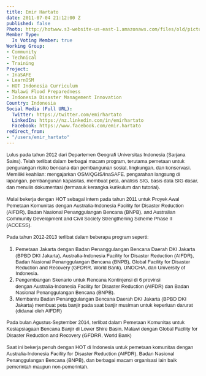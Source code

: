 ```yaml
---
title: Emir Hartato
date: 2011-07-04 21:12:00 Z
published: false
Photo: http://hotwww.s3-website-us-east-1.amazonaws.com/files/old/pictures/picture-14-1497475546.jpg
Member Type:
  Is Voting Member: true
Working Group:
- Community
- Technical
- Training
Project:
- InaSAFE
- LearnOSM
- HOT Indonesia Curriculum
- Malawi Flood Preparedness
- Indonesia Disaster Management Innovation
Country: Indonesia
Social Media (Full URL):
  Twitter: https://twitter.com/emirhartato
  LinkedIn: https://nz.linkedin.com/in/emirhartato
  Facebook: https://www.facebook.com/emir.hartato
redirect_from:
- "/users/emir_hartato"
---
```


<p><span style="font-family: Helvetica, Arial, sans-serif; font-size: 13px; line-height: 17px;">Lulus pada tahun 2012 dari Departemen Geografi Universitas Indonesia (Sarjana Sains). Telah terlibat dalam berbagai macam program, terutama pemetaan untuk pengurangan risiko bencana dan pembangunan sosial, lingkungan, dan konservasi. Memiliki keahlian: mengajarkan OSM/QGIS/InaSAFE, pengarahan langsung di lapangan, pembangunan kapasitas, membuat peta, analisis SIG, basis data SIG dasar, dan menulis dokumentasi (termasuk kerangka kurikulum dan tutorial).</span></p><p><span style="font-family: Helvetica, Arial, sans-serif; font-size: 13px; line-height: 17px;">Mulai bekerja dengan HOT sebagai intern pada tahun 2011 untuk Proyek Awal Pemetaan Komunitas dengan&nbsp;</span><span style="font-family: Helvetica, Arial, sans-serif; font-size: 13px; line-height: 17px;">Australia-Indonesia Facility for Disaster Reduction (AIFDR), Badan Nasional Penanggulangan Bencana (BNPB), and Australian Community Development and Civil Society Strengthening Scheme Phase II (ACCESS).</span><span style="font-family: Helvetica, Arial, sans-serif; font-size: 13px; line-height: 17px;">&nbsp;</span></p><p><span style="font-family: Helvetica, Arial, sans-serif; font-size: 13px; line-height: 17px;"><font size="2">Pada tahun 2012-2013 terlibat dalam beberapa program seperti:&nbsp;</font><span style="font-size: small;"><br></span></span></p><ol><li><font size="2" face="Helvetica, Arial, sans-serif"><span style="line-height: 17px;">Pemetaan Jakarta dengan Badan Penanggulangan Bencana Daerah DKI Jakarta (BPBD DKI Jakarta),&nbsp;</span></font><span style="font-family: Helvetica, Arial, sans-serif; font-size: 13px; line-height: 17px;">Australia-Indonesia Facility for Disaster Reduction (AIFDR), Badan Nasional Penanggulangan Bencana (BNPB), Global Facility for Disaster Reduction and Recovery (GFDRR, World Bank), UNOCHA, dan University of Indonesia.</span></li><li><font size="2" face="Helvetica, Arial, sans-serif"><span style="line-height: 17px;">Pengembangan Skenario untuk Rencana Kontinjensi di 6 provinsi dengan&nbsp;</span></font><span style="font-family: Helvetica, Arial, sans-serif; font-size: 13px; line-height: 17px;">Australia-Indonesia Facility for Disaster Reduction (AIFDR) dan&nbsp;</span><span style="font-family: Helvetica, Arial, sans-serif; font-size: 13px; line-height: 17px;">Badan Nasional Penanggulangan Bencana (BNPB).</span></li><li><font size="2" face="Helvetica, Arial, sans-serif"><span style="line-height: 17px;">Membantu </span></font><span style="font-family: Helvetica, Arial, sans-serif; font-size: small; line-height: 17px;">Badan Penanggulangan Bencana Daerah DKI Jakarta (BPBD DKI Jakarta) membuat peta banjir pada saat banjir musiman untuk keperluan darurat (didanai oleh AIFDR)&nbsp;</span></li></ol><p><span style="font-family: Helvetica, Arial, sans-serif; font-size: small; line-height: 17px;">Pada bulan Agustus-September 2014, terlibat dalam Pemetaan Komunitas untuk Kesiapsiagaan Bencana Banjir di Lower Shire Basin, Malawi dengan&nbsp;</span><span style="font-family: Helvetica, Arial, sans-serif; font-size: 13px; line-height: 17px;">Global Facility for Disaster Reduction and Recovery (GFDRR, World Bank)</span></p><p><span style="font-family: Helvetica, Arial, sans-serif; font-size: 13px; line-height: 17px;">Saat ini bekerja penuh dengan HOT di Indonesia untuk pemetaan komunitas dengan Australia-Indonesia Facility for Disaster Reduction (AIFDR), Badan Nasional Penanggulangan Bencana (BNPB), dan berbagai macam organisasi lain baik pemerintah maupun non-pemerintah.</span></p>
